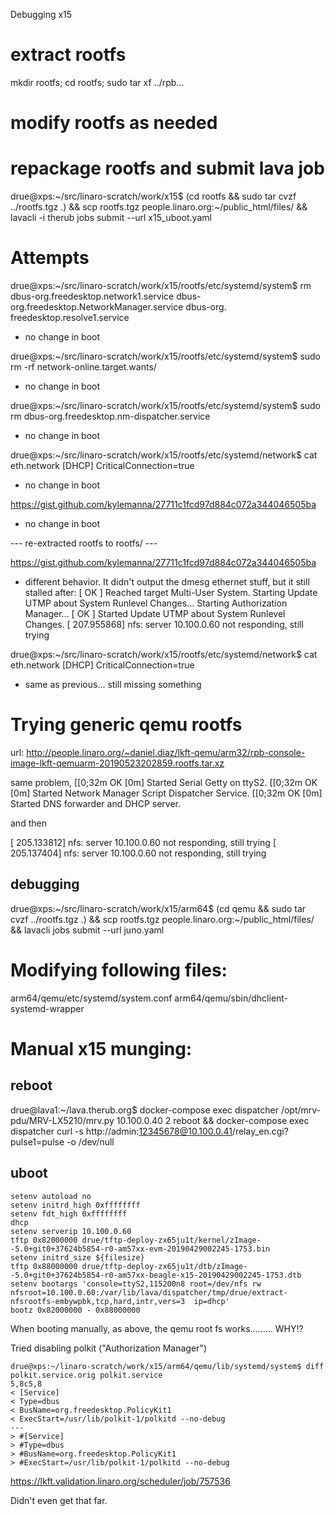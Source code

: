 Debugging x15

# extract rootfs
mkdir rootfs; cd rootfs; sudo tar xf ../rpb...

# modify rootfs as needed
# repackage rootfs and submit lava job
drue@xps:~/src/linaro-scratch/work/x15$ (cd rootfs && sudo tar cvzf ../rootfs.tgz .) && scp rootfs.tgz people.linaro.org:~/public_html/files/ && lavacli -i therub jobs submit --url x15_uboot.yaml


# Attempts

drue@xps:~/src/linaro-scratch/work/x15/rootfs/etc/systemd/system$ rm dbus-org.freedesktop.network1.service dbus-org.freedesktop.NetworkManager.service dbus-org.
freedesktop.resolve1.service
  - no change in boot

drue@xps:~/src/linaro-scratch/work/x15/rootfs/etc/systemd/system$ sudo rm -rf network-online.target.wants/
  - no change in boot

drue@xps:~/src/linaro-scratch/work/x15/rootfs/etc/systemd/system$ sudo rm dbus-org.freedesktop.nm-dispatcher.service
  - no change in boot

drue@xps:~/src/linaro-scratch/work/x15/rootfs/etc/systemd/network$ cat eth.network
[DHCP]
CriticalConnection=true
  - no change in boot

https://gist.github.com/kylemanna/27711c1fcd97d884c072a344046505ba
  - no change in boot

--- re-extracted rootfs to rootfs/ ---

https://gist.github.com/kylemanna/27711c1fcd97d884c072a344046505ba
  - different behavior. It didn't output the dmesg ethernet stuff, but
    it still stalled after:
    [  OK  ] Reached target Multi-User System.
             Starting Update UTMP about System Runlevel Changes...
             Starting Authorization Manager...
    [  OK  ] Started Update UTMP about System Runlevel Changes.
    [  207.955868] nfs: server 10.100.0.60 not responding, still trying


drue@xps:~/src/linaro-scratch/work/x15/rootfs/etc/systemd/network$ cat eth.network
[DHCP]
CriticalConnection=true
  - same as previous... still missing something

# Trying generic qemu rootfs
url: http://people.linaro.org/~daniel.diaz/lkft-qemu/arm32/rpb-console-image-lkft-qemuarm-20190523202859.rootfs.tar.xz

same problem, 
[[0;32m  OK  [0m] Started Serial Getty on ttyS2.
[[0;32m  OK  [0m] Started Network Manager Script Dispatcher Service.
[[0;32m  OK  [0m] Started DNS forwarder and DHCP server.

and then

[  205.133812] nfs: server 10.100.0.60 not responding, still trying
[  205.137404] nfs: server 10.100.0.60 not responding, still trying

## debugging 
drue@xps:~/src/linaro-scratch/work/x15/arm64$ (cd qemu && sudo tar cvzf ../rootfs.tgz .) && scp rootfs.tgz people.linaro.org:~/public_html/files/ && lavacli jobs submit --url juno.yaml

# Modifying following files:
arm64/qemu/etc/systemd/system.conf
arm64/qemu/sbin/dhclient-systemd-wrapper

# Manual x15 munging:

## reboot
drue@lava1:~/lava.therub.org$ docker-compose exec dispatcher /opt/mrv-pdu/MRV-LX5210/mrv.py 10.100.0.40 2 reboot && docker-compose exec dispatcher curl -s http://admin:12345678@10.100.0.41/relay_en.cgi?pulse1=pulse -o /dev/null

## uboot
```
setenv autoload no
setenv initrd_high 0xffffffff
setenv fdt_high 0xffffffff
dhcp
setenv serverip 10.100.0.60
tftp 0x82000000 drue/tftp-deploy-zx65ju1t/kernel/zImage--5.0+git0+37624b5854-r0-am57xx-evm-20190429002245-1753.bin
setenv initrd_size ${filesize}
tftp 0x88000000 drue/tftp-deploy-zx65ju1t/dtb/zImage--5.0+git0+37624b5854-r0-am57xx-beagle-x15-20190429002245-1753.dtb
setenv bootargs 'console=ttyS2,115200n8 root=/dev/nfs rw nfsroot=10.100.0.60:/var/lib/lava/dispatcher/tmp/drue/extract-nfsrootfs-embywpbk,tcp,hard,intr,vers=3  ip=dhcp'
bootz 0x82000000 - 0x88000000
```

When booting manually, as above, the qemu root fs works.........
WHY!?


Tried disabling polkit ("Authorization Manager")
```
drue@xps:~/linaro-scratch/work/x15/arm64/qemu/lib/systemd/system$ diff polkit.service.orig polkit.service
5,8c5,8
< [Service]
< Type=dbus
< BusName=org.freedesktop.PolicyKit1
< ExecStart=/usr/lib/polkit-1/polkitd --no-debug
---
> #[Service]
> #Type=dbus
> #BusName=org.freedesktop.PolicyKit1
> #ExecStart=/usr/lib/polkit-1/polkitd --no-debug
```

https://lkft.validation.linaro.org/scheduler/job/757536

Didn't even get that far.


